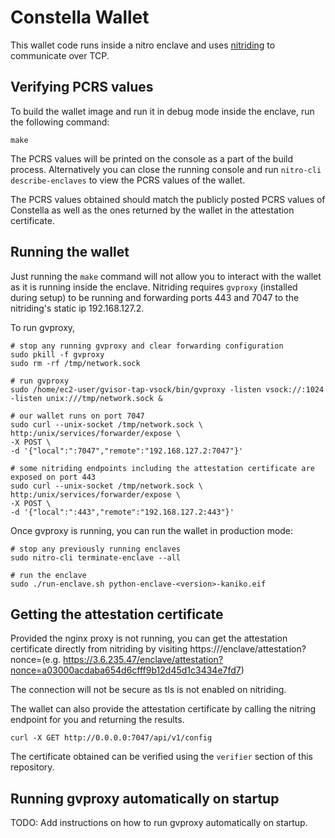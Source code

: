 # Constella Wallet

This wallet code runs inside a nitro enclave and uses [nitriding](https://github.com/brave/nitriding-daemon) to communicate over TCP. 

## Verifying PCRS values

To build the wallet image and run it in debug mode inside the enclave, run the following command:

```
make 
```

The PCRS values will be printed on the console as a part of the build process. Alternatively you can close the running console and run `nitro-cli describe-enclaves` to view the PCRS values of the wallet.

The PCRS values obtained should match the publicly posted PCRS values of Constella as well as the ones returned by the wallet in the attestation certificate.

## Running the wallet

Just running the `make` command will not allow you to interact with the wallet as it is running inside the enclave.
Nitriding requires `gvproxy` (installed during setup) to be running and forwarding ports 443 and 7047 to the nitriding's static ip 192.168.127.2.

To run gvproxy,

```
# stop any running gvproxy and clear forwarding configuration
sudo pkill -f gvproxy
sudo rm -rf /tmp/network.sock

# run gvproxy
sudo /home/ec2-user/gvisor-tap-vsock/bin/gvproxy -listen vsock://:1024 -listen unix:///tmp/network.sock &

# our wallet runs on port 7047
sudo curl --unix-socket /tmp/network.sock \
http:/unix/services/forwarder/expose \
-X POST \
-d '{"local":":7047","remote":"192.168.127.2:7047"}'

# some nitriding endpoints including the attestation certificate are exposed on port 443
sudo curl --unix-socket /tmp/network.sock \
http:/unix/services/forwarder/expose \
-X POST \
-d '{"local":":443","remote":"192.168.127.2:443"}'
```

Once gvproxy is running, you can run the wallet in production mode:

```
# stop any previously running enclaves
sudo nitro-cli terminate-enclave --all

# run the enclave
sudo ./run-enclave.sh python-enclave-<version>-kaniko.eif
```

## Getting the attestation certificate

Provided the nginx proxy is not running, you can get the attestation certificate directly from nitriding by visiting 
https://<ec2-elastic-ip>/enclave/attestation?nonce=<random-20-byte-nonce>(e.g. https://3.6.235.47/enclave/attestation?nonce=a03000acdaba654d6cfff9b12d45d1c3434e7fd7)

The connection will not be secure as tls is not enabled on nitriding.

The wallet can also provide the attestation certificate by calling the nitring endpoint for you and returning the results.

```
curl -X GET http://0.0.0.0:7047/api/v1/config
```

The certificate obtained can be verified using the `verifier` section of this repository.

## Running gvproxy automatically on startup

TODO: Add instructions on how to run gvproxy automatically on startup.